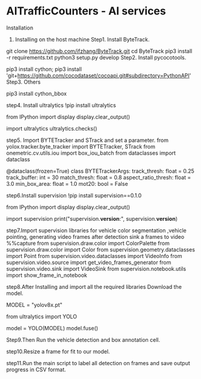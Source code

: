# AITrafficCounters - AI services
Installation
1. Installing on the host machine
Step1. Install ByteTrack.

git clone https://github.com/ifzhang/ByteTrack.git
cd ByteTrack
pip3 install -r requirements.txt
python3 setup.py develop
Step2. Install pycocotools.

pip3 install cython; pip3 install 'git+https://github.com/cocodataset/cocoapi.git#subdirectory=PythonAPI'
Step3. Others

pip3 install cython_bbox

step4. Install ultralytics
!pip install ultralytics

from IPython import display
display.clear_output()

import ultralytics
ultralytics.checks()

step5. Import BYTETracker and STrack and set a parameter.
from yolox.tracker.byte_tracker import BYTETracker, STrack
from onemetric.cv.utils.iou import box_iou_batch
from dataclasses import dataclass


@dataclass(frozen=True)
class BYTETrackerArgs:
    track_thresh: float = 0.25
    track_buffer: int = 30
    match_thresh: float = 0.8
    aspect_ratio_thresh: float = 3.0
    min_box_area: float = 1.0
    mot20: bool = False

step6.Install supervision 
!pip install supervision==0.1.0

from IPython import display
display.clear_output()

import supervision
print("supervision.__version__:", supervision.__version__)

step7.Import supervision libraries for vehicle color segmentation ,vehicle pointing, generating video frames after detection sink a frames to video
%%capture
from supervision.draw.color import ColorPalette
from supervision.draw.color import Color
from supervision.geometry.dataclasses import Point
from supervision.video.dataclasses import VideoInfo
from supervision.video.source import get_video_frames_generator
from supervision.video.sink import VideoSink
from supervision.notebook.utils import show_frame_in_notebook

step8.After Installing and import all the required libraries
Download the model.

MODEL = "yolov8x.pt"

from ultralytics import YOLO

model = YOLO(MODEL)
model.fuse()

Step9.Then Run the vehicle detection and box annotation cell.

step10.Resize a frame for fit to our model.

step11.Run the main script to label all detection on frames and save output progress in CSV format.